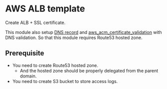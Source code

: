 # AWS ALB template

Create ALB + SSL certificate.

This module also setup [DNS record](aws_route53_record.tf) and [aws_acm_certificate_validation](aws_acm_certificate_validation.tf) with DNS validation. So that this module requires Route53 hosted zone.

## Prerequisite

- You need to create Route53 hosted zone.
  - And the hosted zone should be properly delegated from the parent domain.
- You need to create S3 bucket to store access logs.
